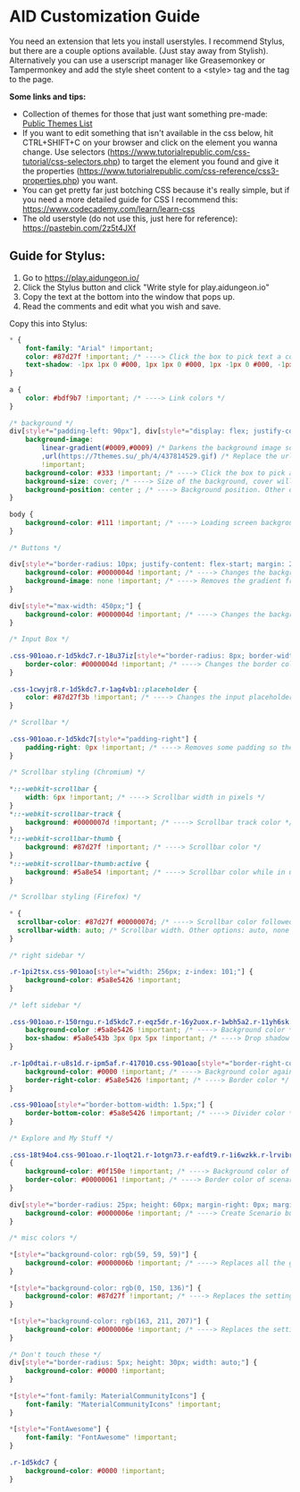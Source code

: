 # AID Customization Guide
You need an extension that lets you install userstyles. I recommend Stylus, but there are a couple options available. (Just stay away from Stylish). Alternatively you can use a userscript manager like Greasemonkey or Tampermonkey and add the style sheet content to a &lt;style&gt; tag and the tag to the page.
 
**Some links and tips:**
* Collection of themes for those that just want something pre-made: [Public Themes List](Public-Themes-List.html)
* If you want to edit something that isn't available in the css below, hit CTRL+SHIFT+C on your browser and click on the element you wanna change. Use selectors (https://www.tutorialrepublic.com/css-tutorial/css-selectors.php) to target the element you found and give it the properties (https://www.tutorialrepublic.com/css-reference/css3-properties.php) you want.
* You can get pretty far just botching CSS because it's really simple, but if you need a more detailed guide for CSS I recommend this: <https://www.codecademy.com/learn/learn-css>
* The old userstyle (do not use this, just here for reference): <https://pastebin.com/2z5t4JXf>

 
## Guide for Stylus:
 
1. Go to <https://play.aidungeon.io/>
2. Click the Stylus button and click "Write style for play.aidungeon.io"
3. Copy the text at the bottom into the window that pops up.
4. Read the comments and edit what you wish and save.
 
Copy this into Stylus:
 
``` css 
* {
    font-family: "Arial" !important;
    color: #87d27f !important; /* ----> Click the box to pick text a color */
    text-shadow: -1px 1px 0 #000, 1px 1px 0 #000, 1px -1px 0 #000, -1px -1px 0 #000; /* ----> Text outline, remove this line if you don't want an outline */
}
 
a {
    color: #bdf9b7 !important; /* ----> Link colors */
}
 
/* background */
div[style*="padding-left: 90px"], div[style*="display: flex; justify-content: flex-start; padding-bottom: 40px; padding-top: 64px"] {
    background-image: 
        linear-gradient(#0009,#0009) /* Darkens the background image somewhat to make it more readable, remove this line if you don't need it. Play around with the opacity to make it more or less dark. */
        ,url(https://7themes.su/_ph/4/437814529.gif) /* Replace the url with whatever background image you want, delete this line entirely if you just want a solid color background */
        !important;
    background-color: #333 !important; /* ----> Click the box to pick a background color */
    background-size: cover; /* ----> Size of the background, cover will make it fullscreen. Change to a percentage if you want a tiling background image */
    background-position: center ; /* ----> Background position. Other options: top, right, bottom, left */
}
 
body {
    background-color: #111 !important; /* ----> Loading screen background, keep dark so you don't get blinded when loading the page. Shouldn't be visible anywhere else */
}
 
/* Buttons */
 
div[style*="border-radius: 10px; justify-content: flex-start; margin: 2px 5px; padding: 8px;"], div[style*="border-radius: 5px; height: 30px; width: auto;"], .css-901oao[style*="background-image: linear-gradient"] {
    background-color: #0000004d !important; /* ----> Changes the background color of the in-game buttons (And also the "Continue" button) */
    background-image: none !important; /* ----> Removes the gradient from the do/say/story button */
}
 
div[style*="max-width: 450px;"] {
    background-color: #0000004d !important; /* ----> Changes the background color of the main menu buttons (Except for "Continue" button which inherents background color from above) */
}
 
/* Input Box */
 
.css-901oao.r-1d5kdc7.r-18u37iz[style*="border-radius: 8px; border-width: 1.5px; margin-right: 10px; min-height: 45px;"] {
    border-color: #0000004d !important; /* ----> Changes the border color of the input box */
}
 
.css-1cwyjr8.r-1d5kdc7.r-1ag4vb1::placeholder {
    color: #87d27f3b !important; /* ----> Changes the input placeholder text color */
}
 
/* Scrollbar */
 
.css-901oao.r-1d5kdc7[style*="padding-right"] {
    padding-right: 0px !important; /* ----> Removes some padding so the scrollbar is on the edge of the window instead of floating 90 pixels off the edge. */
}
 
/* Scrollbar styling (Chromium) */
 
*::-webkit-scrollbar {
    width: 6px !important; /* ----> Scrollbar width in pixels */
}
*::-webkit-scrollbar-track {
    background: #0000007d !important; /* ----> Scrollbar track color */
}
*::-webkit-scrollbar-thumb {
    background: #87d27f !important; /* ----> Scrollbar color */
}
*::-webkit-scrollbar-thumb:active {
    background: #5a8e54 !important; /* ----> Scrollbar color while in use */
}
 
/* Scrollbar styling (Firefox) */
 
* {
  scrollbar-color: #87d27f #0000007d; /* ----> Scrollbar color followed by track color. */
  scrollbar-width: auto; /* Scrollbar width. Other options: auto, none */
}
 
/* right sidebar */
 
.r-1pi2tsx.css-901oao[style*="width: 256px; z-index: 101;"] {
    background-color: #5a8e5426 !important;
}
 
/* left sidebar */
 
.css-901oao.r-150rngu.r-1d5kdc7.r-eqz5dr.r-16y2uox.r-1wbh5a2.r-11yh6sk.r-1rnoaur.r-1sncvnh[style*="3px 0px 5px;"] {
    background-color :#5a8e5426 !important; /* ----> Background color */
    box-shadow: #5a8e543b 3px 0px 5px !important; /* ----> Drop shadow color */
}
 
.r-1p0dtai.r-u8s1d.r-ipm5af.r-417010.css-901oao[style*="border-right-color"] {
    background-color: #0000 !important; /* ----> Background color again, leave transparant and just use the one above */
    border-right-color: #5a8e5426 !important; /* ----> Border color */
}
 
.css-901oao[style*="border-bottom-width: 1.5px;"] {
    border-bottom-color: #5a8e5426 !important; /* ----> Divider color */
}
 
/* Explore and My Stuff */
 
.css-18t94o4.css-901oao.r-1loqt21.r-1otgn73.r-eafdt9.r-1i6wzkk.r-lrvibr[style*="display: flex;"]
{
    background-color: #0f150e !important; /* ----> Background color of scenarios and adventures. Don't make this transparent, will show the Continue/New game buttons behind it. */
    border-color: #00000061 !important; /* ----> Border color of scenarios and adventures. */
}
 
div[style*="border-radius: 25px; height: 60px; margin-right: 0px; margin-left: 0px; margin-top: 10px; width: auto;"] {
    background-color: #0000006e !important; /* ----> Create Scenario button background */
}
 
/* misc colors */
 
*[style*="background-color: rgb(59, 59, 59)"] {
    background-color: #0000006b !important; /* ----> Replaces all the grey colors (Setting buttons, My stuff/Explore buttons and search bar, maybe some more stuff) */
}
 
*[style*="background-color: rgb(0, 150, 136)"] {
    background-color: #87d27f !important; /* ----> Replaces the settings toggle button colors */
}
 
*[style*="background-color: rgb(163, 211, 207)"] {
    background-color: #0000006e !important; /* ----> Replaces the settings toggle button bar colors */
}
 
/* Don't touch these */
div[style*="border-radius: 5px; height: 30px; width: auto;"] {
    background-color: #0000 !important;
}
 
*[style*="font-family: MaterialCommunityIcons"] {
    font-family: "MaterialCommunityIcons" !important;
} 
 
*[style*="FontAwesome"] {
    font-family: "FontAwesome" !important;
}
 
.r-1d5kdc7 {
    background-color: #0000 !important;
}
```
